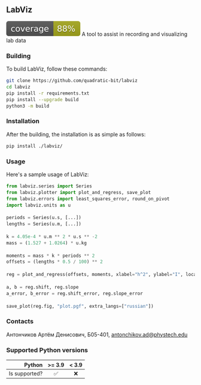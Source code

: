 LabViz
------
![coverage](./media/coverage.svg)
A tool to assist in recording and visualizing lab data

### Building

To build LabViz, follow these commands:
```sh
git clone https://github.com/quadratic-bit/labviz
cd labviz
pip install -r requirements.txt
pip install --upgrade build
python3 -m build
```

### Installation

After the building, the installation is as simple as follows:
```sh
pip install ./labviz/
```

### Usage

Here's a sample usage of LabViz:
```python
from labviz.series import Series
from labviz.plotter import plot_and_regress, save_plot
from labviz.errors import least_squares_error, round_on_pivot
import labviz.units as u

periods = Series(u.s, [...])
lengths = Series(u.m, [...])

k = 4.05e-4 * u.m ** 2 * u.s ** -2
mass = (1.527 + 1.0264) * u.kg

moments = mass * k * periods ** 2
offsets = (lengths * 0.5 / 100) ** 2

reg = plot_and_regress(offsets, moments, xlabel="h^2", ylabel="I", locale="ru")

a, b = reg.shift, reg.slope
a_error, b_error = reg.shift_error, reg.slope_error

save_plot(reg.fig, "plot.pgf", extra_langs=["russian"])
```

### Contacts
Антончиков Артём Денисович, Б05-401, antonchikov.ad@phystech.edu

### Supported Python versions
| Python        | >= 3.9             | < 3.9   |
| ------------: | :----------------: | :-----: |
| Is supported? | :white_check_mark: |   :x:   |

